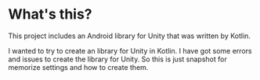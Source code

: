 # What's this?

This project includes an Android library for Unity that was written by Kotlin.

I wanted to try to create an library for Unity in Kotlin. I have got some errors and issues to create the library for Unity. So this is just snapshot for memorize settings and how to create them.
